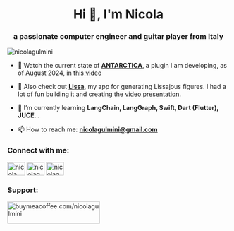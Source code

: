 <h1 align="center">Hi 👋, I'm Nicola</h1>
<h3 align="center">a passionate computer engineer and guitar player from Italy</h3>

<p align="left"> <img src="https://komarev.com/ghpvc/?username=nicolagulmini&label=Profile%20views&color=0e75b6&style=flat" alt="nicolagulmini" /> </p>

- 🔭 Watch the current state of [**ANTARCTICA**](https://github.com/nicolagulmini/plugins/tree/main/ANTARCTICA), a plugin I am developing, as of August 2024, in [this video](https://www.youtube.com/watch?v=fd3KFXBRHJo)

- 🎥 Also check out [**Lissa**](https://github.com/nicolagulmini/Lissa), my app for generating Lissajous figures. I had a lot of fun building it and creating the [video presentation](https://youtu.be/_66SNrt6bb0).

- 🌱 I’m currently learning **LangChain, LangGraph, Swift, Dart (Flutter), JUCE**...

- 📫 How to reach me: **nicolagulmini@gmail.com**

<h3 align="left">Connect with me:</h3>
<p align="left">
<a href="https://www.linkedin.com/in/nicolagulmini/" target="blank"><img align="center" src="https://raw.githubusercontent.com/rahuldkjain/github-profile-readme-generator/master/src/images/icons/Social/linked-in-alt.svg" alt="nicola gulmini" height="30" width="40" /></a>
<a href="https://instagram.com/nicolagulmini" target="blank"><img align="center" src="https://raw.githubusercontent.com/rahuldkjain/github-profile-readme-generator/master/src/images/icons/Social/instagram.svg" alt="nicolagulmini" height="30" width="40" /></a>
<a href="https://www.youtube.com/@NicolaGulmini" target="blank"><img align="center" src="https://raw.githubusercontent.com/rahuldkjain/github-profile-readme-generator/master/src/images/icons/Social/youtube.svg" alt="nicolagulmini" height="30" width="40" /></a>
</p>

<h3 align="left">Support:</h3>
<p><a href="https://buymeacoffee.com/nicolagulmini"> <img align="left" src="https://cdn.buymeacoffee.com/buttons/v2/default-yellow.png" height="50" width="210" alt="buymeacoffee.com/nicolagulmini" /></a></p><br><br>

